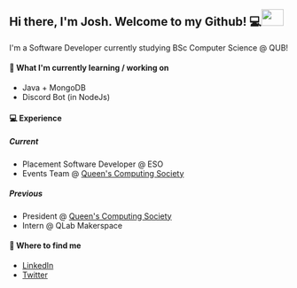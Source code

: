 ## Hi there, I'm Josh. Welcome to my Github! 💻<img src="https://media.giphy.com/media/TJa4WihHukjOgbSep1/giphy.gif" width="40" height="30">

I'm a Software Developer currently studying BSc Computer Science @ QUB!

#### 🌱 What I'm currently learning /  working on

* Java + MongoDB
* Discord Bot (in NodeJs)

#### 💻 Experience

##### Current

* Placement Software Developer @ ESO
* Events Team @ [Queen's Computing Society](https://github.com/QCSQUB)

##### Previous

* President @ [Queen's Computing Society](https://github.com/QCSQUB)
* Intern @ QLab Makerspace

#### 🚀 Where to find me

* [LinkedIn](https://www.linkedin.com/in/josh-beatty)
* [Twitter](https://twitter.com/josh_bty)
